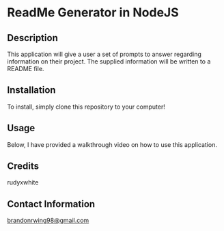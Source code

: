 # ReadMe Generator in NodeJS

## Description
  This application will give a user a set of prompts to answer regarding information on their project. The supplied information will be written to a README file.  

## Installation
  To install, simply clone this repository to your computer! 

## Usage
  Below, I have provided a walkthrough video on how to use this application.

## Credits
  rudyxwhite

## Contact Information
  brandonrwing98@gmail.com
        

